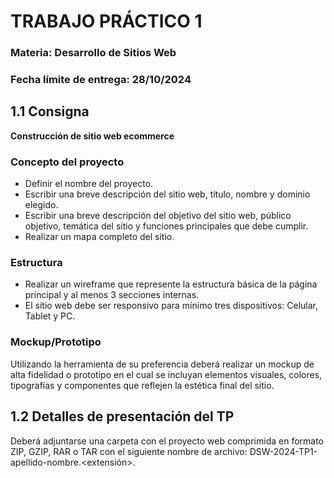 # TRABAJO PRÁCTICO 1

### Materia: Desarrollo de Sitios Web  
### Fecha límite de entrega: 28/10/2024

## 1.1 Consigna

**Construcción de sitio web ecommerce**

### Concepto del proyecto

- Definir el nombre del proyecto.
- Escribir una breve descripción del sitio web, título, nombre y dominio elegido.
- Escribir una breve descripción del objetivo del sitio web, público objetivo, temática del sitio y funciones principales que debe cumplir.
- Realizar un mapa completo del sitio.

### Estructura

- Realizar un wireframe que represente la estructura básica de la página principal y al menos 3 secciones internas.
- El sitio web debe ser responsivo para mínimo tres dispositivos: Celular, Tablet y PC.

### Mockup/Prototipo

Utilizando la herramienta de su preferencia deberá realizar un mockup de alta fidelidad o prototipo en el cual se incluyan elementos visuales, colores, tipografías y componentes que reflejen la estética final del sitio.

## 1.2 Detalles de presentación del TP

Deberá adjuntarse una carpeta con el proyecto web comprimida en formato ZIP, GZIP, RAR o TAR con el siguiente nombre de archivo: DSW-2024-TP1-apellido-nombre.<extensión>.

